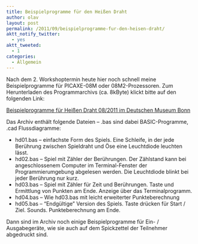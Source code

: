 ```yaml
---
title: Beispielprogramme für den Heißen Draht
author: olav
layout: post
permalink: /2011/09/beispielprogramme-fur-den-heisen-draht/
aktt_notify_twitter:
  - yes
aktt_tweeted:
  - 1
categories:
  - Allgemein
---
```

Nach dem 2. Workshoptermin heute hier noch schnell meine Beispielprogramme für PICAXE-08M oder 08M2-Prozessoren. Zum Herunterladen des Programmarchivs (ca. 8kByte) klickt bitte auf den folgenden Link:

[Beispielprogramme für Heißen Draht 08/2011 im Deutschen Museum Bonn][1]

Das Archiv enthält folgende Dateien &#8211; .bas sind dabei BASIC-Programme, .cad Flussdiagramme:

  * hd01.bas &#8211; einfachste Form des Spiels. Eine Schleife, in der jede Berührung zwischen Spieldraht und Öse eine Leuchtdiode leuchten lässt.
  * hd02.bas &#8211; Spiel mit Zähler der Berührungen. Der Zählstand kann bei angeschlossenem Computer im Terminal-Fenster der Programmierumgebung abgelesen werden. Die Leuchtdiode blinkt bei jeder Berührung nur kurz.
  * hd03.bas &#8211; Spiel mit Zähler für Zeit und Berührungen. Taste und Ermittlung von Punkten am Ende. Anzeige über das Terminalprogramm.
  * hd04.bas &#8211; Wie hd03.bas mit leicht erweiterter Punkteberechnung
  * hd05.bas &#8211; &#8220;Endgültige&#8221; Version des Spiels. Taste drücken für Start / Ziel. Sounds. Punkteberechnung am Ende.

<div>
  Dann sind im Archiv noch einige Beispielprogramme für Ein- / Ausgabegeräte, wie sie auch auf dem Spickzettel der Teilnehmer abgedruckt sind.
</div>

 [1]: http://tinkerthon.de/wp-content/uploads/2011/09/physcomp_programme.zip